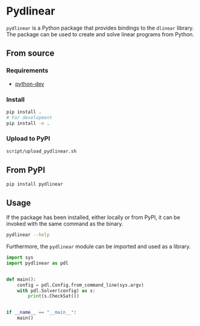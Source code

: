 # Pydlinear

`pydlinear` is a Python package that provides bindings to the `dlinear` library.
The package can be used to create and solve linear programs from Python.

## From source

### Requirements

- [python-dev](https://packages.ubuntu.com/bionic/python-dev)

### Install

```bash
pip install .
# For development
pip install -e .
```

### Upload to PyPI

```bash
script/upload_pydlinear.sh
```

## From PyPI

```bash
pip install pydlinear
```

## Usage

If the package has been installed, either locally or from PyPI, it can be invoked with the same command as the binary.

```bash
pydlinear --help
```

Furthermore, the `pydlinear` module can be imported and used as a library.

```python
import sys
import pydlinear as pdl


def main():
    config = pdl.Config.from_command_line(sys.argv)
    with pdl.Solver(config) as s:
        print(s.CheckSat())


if __name__ == "__main__":
    main()
```
